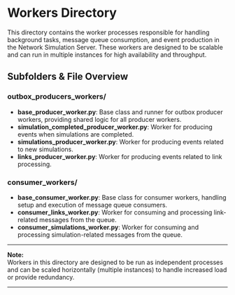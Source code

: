 # Workers Directory

This directory contains the worker processes responsible for handling background tasks, message queue consumption, and event production in the Network Simulation Server. These workers are designed to be scalable and can run in multiple instances for high availability and throughput.

## Subfolders & File Overview

### outbox_producers_workers/
- **base_producer_worker.py**: Base class and runner for outbox producer workers, providing shared logic for all producer workers.
- **simulation_completed_producer_worker.py**: Worker for producing events when simulations are completed.
- **simulations_producer_worker.py**: Worker for producing events related to new simulations.
- **links_producer_worker.py**: Worker for producing events related to link processing.

### consumer_workers/
- **base_consumer_worker.py**: Base class for consumer workers, handling setup and execution of message queue consumers.
- **consumer_links_worker.py**: Worker for consuming and processing link-related messages from the queue.
- **consumer_simulations_worker.py**: Worker for consuming and processing simulation-related messages from the queue.
---

**Note:**  
Workers in this directory are designed to be run as independent processes and can be scaled horizontally (multiple instances) to handle increased load or provide redundancy.

--- 